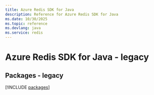```yaml
---
title: Azure Redis SDK for Java
description: Reference for Azure Redis SDK for Java
ms.date: 10/30/2025
ms.topic: reference
ms.devlang: java
ms.service: redis
---
```

# Azure Redis SDK for Java - legacy
## Packages - legacy
[!INCLUDE [packages](redis-index.md)]